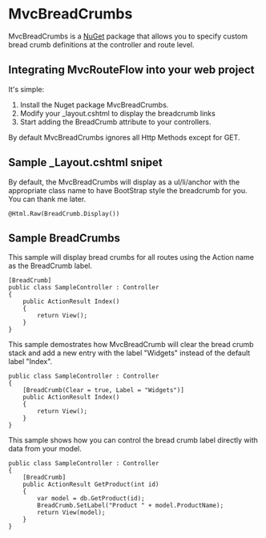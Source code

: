 # MvcBreadCrumbs
MvcBreadCrumbs is a [NuGet](http://nuget.org/) package that allows you to specify custom bread crumb definitions at the controller and route level. 

## Integrating MvcRouteFlow into your web project

It's simple: 

1. Install the Nuget package MvcBreadCrumbs. 
2. Modify your _layout.cshtml to display the breadcrumb links
3. Start adding the BreadCrumb attribute to your controllers.

By default MvcBreadCrumbs ignores all Http Methods except for GET.

## Sample _Layout.cshtml snipet ##

By default, the MvcBreadCrumbs will display as a ul/li/anchor with the appropriate class name to have BootStrap style the breadcrumb for you.  You can thank me later.

    @Html.Raw(BreadCrumb.Display())

## Sample BreadCrumbs ##

This sample will display bread crumbs for all routes using the Action name as the BreadCrumb label.

    [BreadCrumb]
    public class SampleController : Controller
    {
        public ActionResult Index()
        {
            return View();
        }
    }

This sample demostrates how MvcBreadCrumb will clear the bread crumb stack and add a new entry with the label "Widgets" instead of the default label "Index".

    public class SampleController : Controller
    {
        [BreadCrumb(Clear = true, Label = "Widgets")]
        public ActionResult Index()
        {
            return View();
        }
    }

This sample shows how you can control the bread crumb label directly with data from your model.

    public class SampleController : Controller
    {
        [BreadCrumb]
        public ActionResult GetProduct(int id)
        {
            var model = db.GetProduct(id);
            BreadCrumb.SetLabel("Product " + model.ProductName);
            return View(model);
        }
    }





